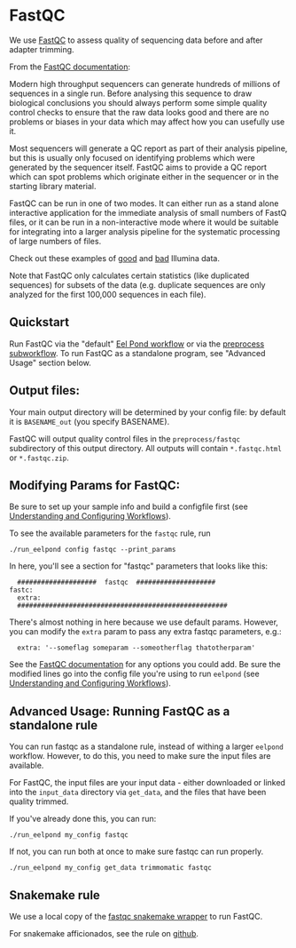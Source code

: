 # FastQC

We use [FastQC](https://www.bioinformatics.babraham.ac.uk/projects/fastqc/) to assess quality of sequencing data before and after adapter trimming. 

From the [FastQC documentation](https://www.bioinformatics.babraham.ac.uk/projects/fastqc/Help/):  

  Modern high throughput sequencers can generate hundreds of millions of sequences in a single run. Before analysing this sequence to draw biological conclusions you should always perform some simple quality control checks to ensure that the raw data looks good and there are no problems or biases in your data which may affect how you can usefully use it.

  Most sequencers will generate a QC report as part of their analysis pipeline, but this is usually only focused on identifying problems which were generated by the sequencer itself. FastQC aims to provide a QC report which can spot problems which originate either in the sequencer or in the starting library material.

  FastQC can be run in one of two modes. It can either run as a stand alone interactive application for the immediate analysis of small numbers of FastQ files, or it can be run in a non-interactive mode where it would be suitable for integrating into a larger analysis pipeline for the systematic processing of large numbers of files.


Check out these examples of [good](https://www.bioinformatics.babraham.ac.uk/projects/fastqc/good_sequence_short_fastqc.html) and [bad](https://www.bioinformatics.babraham.ac.uk/projects/fastqc/bad_sequence_fastqc.html) Illumina data.

Note that FastQC only calculates certain statistics (like duplicated sequences) for subsets of the data (e.g. duplicate sequences are only analyzed for the first 100,000 sequences in each file). 

## Quickstart

Run FastQC via the "default" [Eel Pond workflow](eel_pond_workflow.md) or via the [preprocess subworkflow](preprocess.md). To run FastQC as a standalone program, see "Advanced Usage" section below.

## Output files:

Your main output directory will be determined by your config file: by default it is `BASENAME_out` (you specify BASENAME).

FastQC will output quality control files in the `preprocess/fastqc` subdirectory of this output directory. All outputs will contain `*.fastqc.html` or `*.fastqc.zip`.


## Modifying Params for FastQC:

Be sure to set up your sample info and build a configfile first (see [Understanding and Configuring Workflows](configure.md)).

To see the available parameters for the `fastqc` rule, run
```
./run_eelpond config fastqc --print_params
```

In here, you'll see a section for "fastqc" parameters that looks like this:

```
  ####################  fastqc  ####################
fastc:
  extra:
  #####################################################
```
There's almost nothing in here because we use default params. However, you can modify the `extra` param to pass any extra fastqc parameters, e.g.:
```
  extra: '--someflag someparam --someotherflag thatotherparam'
```
See the [FastQC documentation](https://www.bioinformatics.babraham.ac.uk/projects/fastqc/Help/) for any options you could add. Be sure the modified lines go into the config file you're using to run `eelpond` (see [Understanding and Configuring Workflows](configure.md)). 


## Advanced Usage: Running FastQC as a standalone rule

You can run fastqc as a standalone rule, instead of withing a larger `eelpond` workflow. However, to do this, you need to make sure the input files are available.

For FastQC, the input files are your input data - either downloaded or linked into the `input_data` directory via `get_data`, and the files that have been quality trimmed.

If you've already done this, you can run:
```
./run_eelpond my_config fastqc
```
If not, you can run both at once to make sure fastqc can run properly.
```
./run_eelpond my_config get_data trimmomatic fastqc
```


## Snakemake rule

We use a local copy of the [fastqc snakemake wrapper](https://snakemake-wrappers.readthedocs.io/en/stable/wrappers/fastqc.html) to run FastQC.

For snakemake afficionados, see the rule on [github](https://github.com/dib-lab/eelpond/blob/master/rules/fastqc/fastqc.rule).
